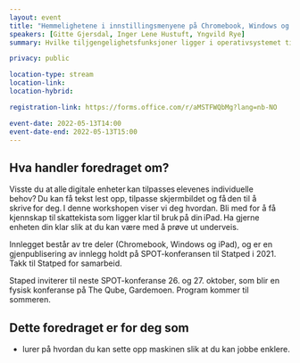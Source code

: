 ```yaml
---
layout: event
title: "Hemmelighetene i innstillingsmenyene på Chromebook, Windows og iPad"
speakers: [Gitte Gjersdal, Inger Lene Hustuft, Yngvild Rye]
summary: Hvilke tiljgengelighetsfunksjoner ligger i operativsystemet til din maskin?

privacy: public

location-type: stream
location-link:
location-hybrid: 

registration-link: https://forms.office.com/r/aMSTFWQbMg?lang=nb-NO

event-date: 2022-05-13T14:00
event-date-end: 2022-05-13T15:00
---
```

## Hva handler foredraget om?
Visste du at alle digitale enheter kan tilpasses elevenes individuelle behov? Du kan få tekst lest opp, tilpasse skjermbildet og få den til å skrive for deg. I denne workshopen viser vi deg hvordan. Bli med for å få kjennskap til skattekista som ligger klar til bruk på din iPad. Ha gjerne enheten din klar slik at du kan være med å prøve ut underveis.

Innlegget består av tre deler (Chromebook, Windows og iPad), og er en gjenpublisering av innlegg holdt på SPOT-konferansen til Statped i 2021. Takk til Statped for samarbeid.

Staped inviterer til neste SPOT-konferanse 26. og 27. oktober, som blir en fysisk konferanse på The Qube, Gardemoen. Program kommer til sommeren.

## Dette foredraget er for deg som
- lurer på hvordan du kan sette opp maskinen slik at du kan jobbe enklere.
